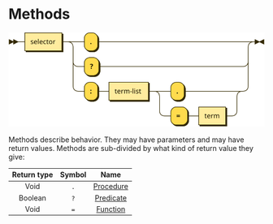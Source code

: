# Methods

![](diagrams/method.svg)

Methods describe behavior. They may have parameters and may have return values. Methods are sub-divided by what kind of return value they give:

| Return type | Symbol |            Name            |
| :---------: | :----: | :------------------------: |
|    Void     |  `.`   | [Procedure](procedures.md) |
|   Boolean   |  `?`   | [Predicate](predicates.md) |
|    Void     |  `=`   |  [Function](functions.md)  |

